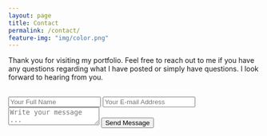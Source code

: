 ```yaml
---
layout: page
title: Contact
permalink: /contact/
feature-img: "img/color.png"
---
```


Thank you for visiting my portfolio. Feel free to reach out to me if you have any questions regarding what I have posted or simply have questions. I look forward to hearing from you.
<br />
<br />
<form action="https://getsimpleform.com/messages?form_api_token=1befa8e22072f1557eddfac260346691" method="post">
  <!-- the redirect_to is optional, the form will redirect to the referrer on submission -->
  <input type='hidden' name='redirect_to' value='http://misaelb75.github.io/thank-you/' />
  <input type='text' name='name' placeholder='Your Full Name' />
  <input type='email' name='email' placeholder='Your E-mail Address' />
  <textarea name='message' placeholder='Write your message ...'></textarea>
  <input type='submit' value='Send Message' />
</form>
